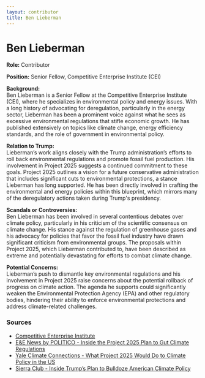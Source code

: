 ```yaml
---
layout: contributor
title: Ben Lieberman
---
```


# Ben Lieberman

**Role:** Contributor

**Position:** Senior Fellow, Competitive Enterprise Institute (CEI)

**Background:**  
Ben Lieberman is a Senior Fellow at the Competitive Enterprise Institute (CEI), where he specializes in environmental policy and energy issues. With a long history of advocating for deregulation, particularly in the energy sector, Lieberman has been a prominent voice against what he sees as excessive environmental regulations that stifle economic growth. He has published extensively on topics like climate change, energy efficiency standards, and the role of government in environmental policy.

**Relation to Trump:**  
Lieberman’s work aligns closely with the Trump administration’s efforts to roll back environmental regulations and promote fossil fuel production. His involvement in Project 2025 suggests a continued commitment to these goals. Project 2025 outlines a vision for a future conservative administration that includes significant cuts to environmental protections, a stance Lieberman has long supported. He has been directly involved in crafting the environmental and energy policies within this blueprint, which mirrors many of the deregulatory actions taken during Trump's presidency.

**Scandals or Controversies:**  
Ben Lieberman has been involved in several contentious debates over climate policy, particularly in his criticism of the scientific consensus on climate change. His stance against the regulation of greenhouse gases and his advocacy for policies that favor the fossil fuel industry have drawn significant criticism from environmental groups. The proposals within Project 2025, which Lieberman contributed to, have been described as extreme and potentially devastating for efforts to combat climate change.

**Potential Concerns:**  
Lieberman’s push to dismantle key environmental regulations and his involvement in Project 2025 raise concerns about the potential rollback of progress on climate action. The agenda he supports could significantly weaken the Environmental Protection Agency (EPA) and other regulatory bodies, hindering their ability to enforce environmental protections and address climate-related challenges.

### Sources
- [Competitive Enterprise Institute](https://cei.org/experts/ben-lieberman-2/)
- [E&E News by POLITICO - Inside the Project 2025 Plan to Gut Climate Regulations](https://www.eenews.net/articles/inside-the-project-2025-plan-to-gut-climate-regs/)
- [Yale Climate Connections - What Project 2025 Would Do to Climate Policy in the US](https://yaleclimateconnections.org/2024/07/what-project-2025-would-do-to-climate-policy-in-the-us/)
- [Sierra Club - Inside Trump’s Plan to Bulldoze American Climate Policy](https://www.sierraclub.org/sierra/inside-trump-s-plan-bulldoze-american-climate-policy)
